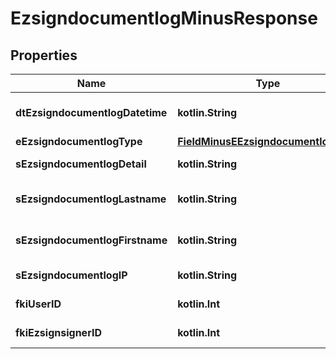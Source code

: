 
# EzsigndocumentlogMinusResponse

## Properties
Name | Type | Description | Notes
------------ | ------------- | ------------- | -------------
**dtEzsigndocumentlogDatetime** | **kotlin.String** | The date and time at which the event was logged | 
**eEzsigndocumentlogType** | [**FieldMinusEEzsigndocumentlogType**](FieldMinusEEzsigndocumentlogType.md) |  | 
**sEzsigndocumentlogDetail** | **kotlin.String** | The detail of the Ezsigndocumentlog | 
**sEzsigndocumentlogLastname** | **kotlin.String** | The last name of the User or Ezsignsigner | 
**sEzsigndocumentlogFirstname** | **kotlin.String** | The first name of the User or Ezsignsigner | 
**sEzsigndocumentlogIP** | **kotlin.String** | Represent an IP address. | 
**fkiUserID** | **kotlin.Int** | The unique ID of the User |  [optional]
**fkiEzsignsignerID** | **kotlin.Int** | The unique ID of the Ezsignsigner |  [optional]




